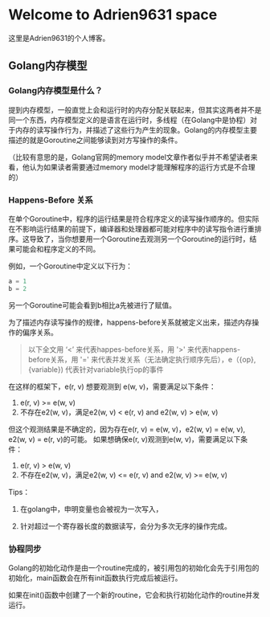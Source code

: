 # Welcome to Adrien9631 space

这里是Adrien9631的个人博客。

## Golang内存模型

### Golang内存模型是什么？

提到内存模型，一般直觉上会和运行时的内存分配关联起来，但其实这两者并不是同一个东西，内存模型定义的是语言在运行时，多线程（在Golang中是协程）对于内存的读写操作行为，并描述了这些行为产生的现象。Golang的内存模型主要描述的就是Goroutine之间能够读到对方写操作的条件。

（比较有意思的是，Golang官网的memory model文章作者似乎并不希望读者来看，他认为如果读者需要通过memory model才能理解程序的运行方式是不合理的）

### Happens-Before 关系

在单个Goroutine中，程序的运行结果是符合程序定义的读写操作顺序的。但实际在不影响运行结果的前提下，编译器和处理器都可能对程序中的读写指令进行重排序。这导致了，当你想要用一个Goroutine去观测另一个Goroutine的运行时，结果可能会和程序定义的不同。

例如，一个Goroutine中定义以下行为：

```go
a = 1
b = 2
```

另一个Goroutine可能会看到b相比a先被进行了赋值。

为了描述内存读写操作的规律，happens-before关系就被定义出来，描述内存操作的偏序关系。

> 以下全文用 ‘<’ 来代表happes-before关系，用 '>' 来代表happens-before关系，用 '=' 来代表并发关系（无法确定执行顺序先后），e（{op}, {variable}) 代表针对variable执行op的事件

在这样的框架下，e(r, v) 想要观测到 e(w, v)，需要满足以下条件：

1. e(r, v) >= e(w, v)
2. 不存在e2(w, v)，满足e2(w, v) < e(r, v) and e2(w, v) > e(w, v)

但这个观测结果是不确定的，因为存在e(r, v) = e(w, v)，e2(w, v) = e(w, v), e2(w, v) = e(r, v)的可能。
如果想确保e(r, v)观测到e(w, v)，需要满足以下条件：

1. e(r, v) > e(w, v)
2. 不存在e2(w, v)，满足e2(w, v) <= e(r, v) and e2(w, v) >= e(w, v)

Tips：

1. 在golang中，申明变量也会被视为一次写入，

2. 针对超过一个寄存器长度的数据读写，会分为多次无序的操作完成。

### 协程同步

Golang的初始化动作是由一个routine完成的，被引用包的初始化会先于引用包的初始化，main函数会在所有init函数执行完成后被运行。

如果在init()函数中创建了一个新的routine，它会和执行初始化动作的routine并发运行。

